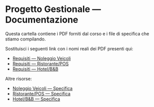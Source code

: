 # Progetto Gestionale — Documentazione

Questa cartella contiene i PDF forniti dal corso e i file di specifica che stiamo compilando.

Sostituisci i seguenti link con i nomi reali dei PDF presenti qui:
- [Requisiti — Noleggio Veicoli](./NOME_FILE_NOLEGGIO.pdf) <!-- TODO: aggiorna -->
- [Requisiti — Ristorante/POS](./NOME_FILE_RISTORANTE.pdf) <!-- TODO: aggiorna -->
- [Requisiti — Hotel/B&B](./NOME_FILE_HOTEL.pdf) <!-- TODO: aggiorna -->

Altre risorse:
- [Noleggio Veicoli — Specifica](./noleggio_veicoli.md)
- [Ristorante/POS — Specifica](./ristorante_pos.md)
- [Hotel/B&B — Specifica](./hotel_bnb.md)